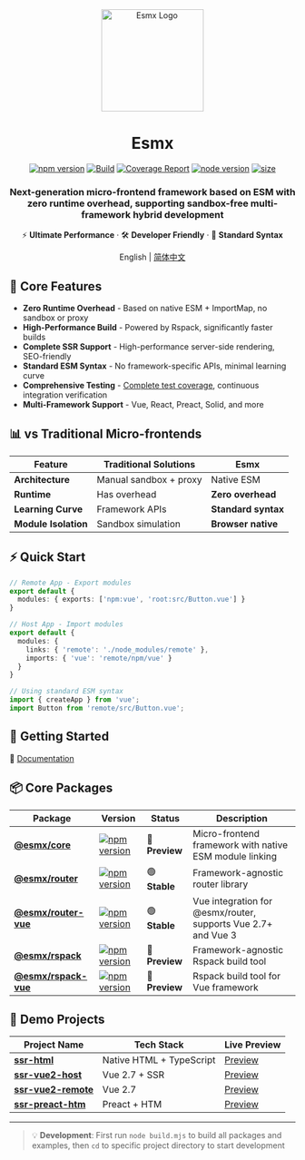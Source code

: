 <div align="center">
  <img src="https://www.esmnext.com/logo.svg?t=2025" width="180" alt="Esmx Logo" />
  <h1>Esmx</h1>
  
  <div>
    <a href="https://www.npmjs.com/package/@esmx/core"><img src="https://img.shields.io/npm/v/@esmx/core.svg" alt="npm version" /></a>
    <a href="https://github.com/esmnext/esmx/actions/workflows/build.yml"><img src="https://github.com/esmnext/esmx/actions/workflows/build.yml/badge.svg" alt="Build" /></a>
    <a href="https://www.esmnext.com/coverage/"><img src="https://img.shields.io/badge/coverage-live%20report-brightgreen" alt="Coverage Report" /></a>
    <a href="https://nodejs.org/"><img src="https://img.shields.io/node/v/@esmx/core.svg" alt="node version" /></a>
    <a href="https://bundlephobia.com/package/@esmx/core"><img src="https://img.shields.io/bundlephobia/minzip/@esmx/core" alt="size" /></a>
  </div>
  
  <h3>Next-generation micro-frontend framework based on ESM with zero runtime overhead, supporting sandbox-free multi-framework hybrid development</h3>
  
  <p>⚡️ <strong>Ultimate Performance</strong> · 🛠️ <strong>Developer Friendly</strong> · 🔧 <strong>Standard Syntax</strong></p>
  
  <p>
    English | <a href="https://github.com/esmnext/esmx/blob/master/README.zh-CN.md">简体中文</a>
  </p>
</div>

## 🚀 Core Features

- **Zero Runtime Overhead** - Based on native ESM + ImportMap, no sandbox or proxy
- **High-Performance Build** - Powered by Rspack, significantly faster builds
- **Complete SSR Support** - High-performance server-side rendering, SEO-friendly
- **Standard ESM Syntax** - No framework-specific APIs, minimal learning curve
- **Comprehensive Testing** - [Complete test coverage](https://www.esmnext.com/coverage/), continuous integration verification
- **Multi-Framework Support** - Vue, React, Preact, Solid, and more

## 📊 vs Traditional Micro-frontends

| Feature | Traditional Solutions | Esmx |
|---------|----------------------|------|
| **Architecture** | Manual sandbox + proxy | Native ESM |
| **Runtime** | Has overhead | **Zero overhead** |
| **Learning Curve** | Framework APIs | **Standard syntax** |
| **Module Isolation** | Sandbox simulation | **Browser native** |

## ⚡ Quick Start

```typescript
// Remote App - Export modules
export default {
  modules: { exports: ['npm:vue', 'root:src/Button.vue'] }
}

// Host App - Import modules
export default {
  modules: {
    links: { 'remote': './node_modules/remote' },
    imports: { 'vue': 'remote/npm/vue' }
  }
}

// Using standard ESM syntax
import { createApp } from 'vue';
import Button from 'remote/src/Button.vue';
```

## 🚀 Getting Started

📖 [Documentation](https://www.esmnext.com/guide/start/getting-started.html)

## 📦 Core Packages

| Package | Version | Status | Description |
|---------|---------|--------|-------------|
| [**@esmx/core**](https://github.com/esmnext/esmx/tree/master/packages/core) | <a href="https://www.npmjs.com/package/@esmx/core"><img src="https://img.shields.io/npm/v/@esmx/core.svg" alt="npm version" /></a> | 🔵 **Preview** | Micro-frontend framework with native ESM module linking |
| [**@esmx/router**](https://github.com/esmnext/esmx/tree/master/packages/router) | <a href="https://www.npmjs.com/package/@esmx/router"><img src="https://img.shields.io/npm/v/@esmx/router.svg" alt="npm version" /></a> | 🟢 **Stable** | Framework-agnostic router library |
| [**@esmx/router-vue**](https://github.com/esmnext/esmx/tree/master/packages/router-vue) | <a href="https://www.npmjs.com/package/@esmx/router-vue"><img src="https://img.shields.io/npm/v/@esmx/router-vue.svg" alt="npm version" /></a> | 🟢 **Stable** | Vue integration for @esmx/router, supports Vue 2.7+ and Vue 3 |
| [**@esmx/rspack**](https://github.com/esmnext/esmx/tree/master/packages/rspack) | <a href="https://www.npmjs.com/package/@esmx/rspack"><img src="https://img.shields.io/npm/v/@esmx/rspack.svg" alt="npm version" /></a> | 🔵 **Preview** | Framework-agnostic Rspack build tool |
| [**@esmx/rspack-vue**](https://github.com/esmnext/esmx/tree/master/packages/rspack-vue) | <a href="https://www.npmjs.com/package/@esmx/rspack-vue"><img src="https://img.shields.io/npm/v/@esmx/rspack-vue.svg" alt="npm version" /></a> | 🔵 **Preview** | Rspack build tool for Vue framework |

## 🎯 Demo Projects

| Project Name | Tech Stack | Live Preview |
|-------------|------------|--------------|
| [**ssr-html**](https://github.com/esmnext/esmx/tree/master/examples/ssr-html) | Native HTML + TypeScript | [Preview](https://www.esmnext.com/ssr-html/) |
| [**ssr-vue2-host**](https://github.com/esmnext/esmx/tree/master/examples/ssr-vue2-host) | Vue 2.7 + SSR | [Preview](https://www.esmnext.com/ssr-vue2-host/) |
| [**ssr-vue2-remote**](https://github.com/esmnext/esmx/tree/master/examples/ssr-vue2-remote) | Vue 2.7 | [Preview](https://www.esmnext.com/ssr-vue2-remote/) |
| [**ssr-preact-htm**](https://github.com/esmnext/esmx/tree/master/examples/ssr-preact-htm) | Preact + HTM | [Preview](https://www.esmnext.com/ssr-preact-htm/) |

---

> 💡 **Development**: First run `node build.mjs` to build all packages and examples, then `cd` to specific project directory to start development